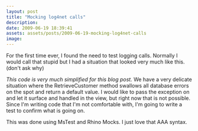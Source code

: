 ```yaml
---
layout: post
title: "Mocking log4net calls"
description:
date: 2009-06-19 18:39:41
assets: assets/posts/2009-06-19-mocking-log4net-calls
image: 
---
```


For the first time ever, I found the need to test logging calls. Normally I would call that stupid but I had a situation that looked very much like this. (don't ask why)

<script src="https://gist.github.com/miklund/9d7b5efd8cee710baa55.js?file=RetrieveCustomer.cs"></script>

_This code is very much simplified for this blog post._ We have a very delicate situation where the RetrieveCustomer method swallows all database errors on the spot and return a default value. I would like to pass the exception on and let it surface and handled in the view, but right now that is not possible. Since I'm writing code that I'm not comfortable with, I'm going to write a test to confirm what is going on.

<script src="https://gist.github.com/miklund/9d7b5efd8cee710baa55.js?file=Test.cs"></script>

This was done using MsTest and Rhino Mocks. I just love that AAA syntax.
